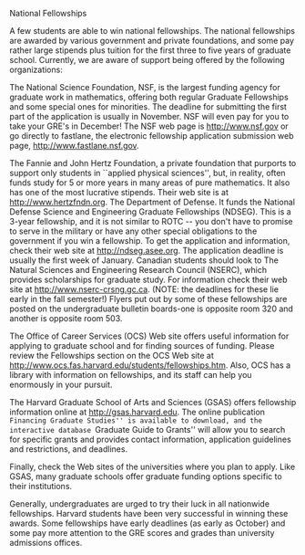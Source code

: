 National Fellowships

A few students are able to win national fellowships. The national fellowships are awarded by various government and private foundations, and some pay rather large stipends plus tuition for the first three to five years of graduate school. Currently, we are aware of support being offered by the following organizations:

The National Science Foundation, NSF, is the largest funding agency for graduate work in mathematics, offering both regular Graduate Fellowships and some special ones for minorities. The deadline for submitting the first part of the application is usually in November. NSF will even pay for you to take your GRE's in December!
The NSF web page is http://www.nsf.gov or go directly to fastlane, the electronic fellowship application submission web page, http://www.fastlane.nsf.gov.

The Fannie and John Hertz Foundation, a private foundation that purports to support only students in ``applied physical sciences'', but, in reality, often funds study for 5 or more years in many areas of pure mathematics. It also has one of the most lucrative stipends. Their web site is at http://www.hertzfndn.org.
The Department of Defense. It funds the National Defense Science and Engineering Graduate Fellowships (NDSEG). This is a 3-year fellowship, and it is not similar to ROTC -- you don't have to promise to serve in the military or have any other special obligations to the government if you win a fellowship. To get the application and information, check their web site at http://ndseg.asee.org. The application deadline is usually the first week of January.
Canadian students should look to The Natural Sciences and Engineering Research Council (NSERC), which provides scholarships for graduate study. For information check their web site at http://www.nserc-crsng.gc.ca. (NOTE: the deadlines for these lie early in the fall semester!)
Flyers put out by some of these fellowships are posted on the undergraduate bulletin boards-one is opposite room 320 and another is opposite room 503.

The Office of Career Services (OCS) Web site offers useful information for applying to graduate school and for finding sources of funding. Please review the Fellowships section on the OCS Web site at http://www.ocs.fas.harvard.edu/students/fellowships.htm. Also, OCS has a library with information on fellowships, and its staff can help you enormously in your pursuit.

The Harvard Graduate School of Arts and Sciences (GSAS) offers fellowship information online at http://gsas.harvard.edu. The online publication ``Financing Graduate Studies'' is available to download, and the interactive database ``Graduate Guide to Grants'' will allow you to search for specific grants and provides contact information, application guidelines and restrictions, and deadlines.

Finally, check the Web sites of the universities where you plan to apply. Like GSAS, many graduate schools offer graduate funding options specific to their institutions.

Generally, undergraduates are urged to try their luck in all nationwide fellowships. Harvard students have been very successful in winning these awards. Some fellowships have early deadlines (as early as October) and some pay more attention to the GRE scores and grades than university admissions offices.
